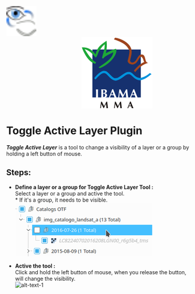 <img src="toggleactivelayer.png" width="80" height="80"/>
<img src="doc/ibama.svg" hspace="200"/>

# Toggle Active Layer Plugin  

***Toggle Active Layer*** is a tool to change a visibility of a layer or a group by holding a left button of mouse.  

## Steps: ##  

* **Define a layer or a group for Toggle Active Layer Tool :**  
Select a layer or a group and active the tool.  
\* If it's a group, it needs to be visible.  
![alt-text-1](doc/select_layer.png "Select a layer")  

* **Active the tool :**  
Click and hold the left button of mouse, when you release the button, will change the visibility.  
![alt-text-1](doc/toggle.gif "Action")  
